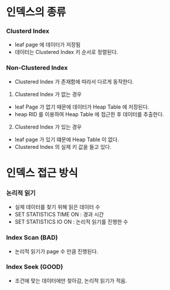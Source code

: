 인덱스의 종류
=====
### Clusterd Index
- leaf page 에 데이터가 저장됨
- 데이터는 Clustered Index 키 순서로 정렬된다.

### Non-Clustered Index
- Clustered Index 가 존재함에 따라서 다르게 동작한다.

1. Clustered Index 가 없는 경우
  - leaf Page 가 없기 때문에 데이터가 Heap Table 에 저장된다.
  - heap RID 를 이용하여 Heap Table 에 접근한 후 데이터를 추출한다.

2. Clustered Index 가 있는 경우
  - leaf page 가 있기 떄문에 Heap Table 이 없다.
  - Clustered Index 의 실제 키 값을 들고 있다.

인덱스 접근 방식
=====
### 논리적 읽기
- 실제 데이터를 찾기 위해 읽은 데이터 수
- SET STATISTICS TIME ON : 경과 시간
- SET STATISTICS IO ON : 논리적 읽기를 진행한 수

### Index Scan (BAD)
- 논리적 읽기가 page 수 만큼 진행된다.

### Index Seek (GOOD)
- 조건에 맞는 데이터에만 찾아감, 논리적 읽기가 적음.
